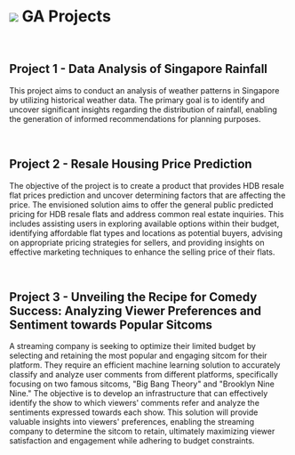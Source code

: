 # ![](https://ga-dash.s3.amazonaws.com/production/assets/logo-9f88ae6c9c3871690e33280fcf557f33.png) GA Projects

<br>

## Project 1 - 	Data Analysis of Singapore Rainfall
This project aims to conduct an analysis of weather patterns in Singapore by utilizing historical weather data. The primary goal is to identify and uncover significant insights regarding the distribution of rainfall, enabling the generation of informed recommendations for planning purposes.

<br>

## Project 2 - Resale Housing Price Prediction
The objective of the project is to create a product that provides HDB resale flat prices prediction and uncover determining factors that are affecting the price. The envisioned solution aims to offer the general public predicted pricing for HDB resale flats and address common real estate inquiries. This includes assisting users in exploring available options within their budget, identifying affordable flat types and locations as potential buyers, advising on appropriate pricing strategies for sellers, and providing insights on effective marketing techniques to enhance the selling price of their flats.

<br>

## Project 3 - Unveiling the Recipe for Comedy Success: Analyzing Viewer Preferences and Sentiment towards Popular Sitcoms
A streaming company is seeking to optimize their limited budget by selecting and retaining the most popular and engaging sitcom for their platform. They require an efficient machine learning solution to accurately classify and analyze user comments from different platforms, specifically focusing on two famous sitcoms, "Big Bang Theory" and "Brooklyn Nine Nine." The objective is to develop an infrastructure that can effectively identify the show to which viewers' comments refer and analyze the sentiments expressed towards each show. This solution will provide valuable insights into viewers' preferences, enabling the streaming company to determine the sitcom to retain, ultimately maximizing viewer satisfaction and engagement while adhering to budget constraints.

